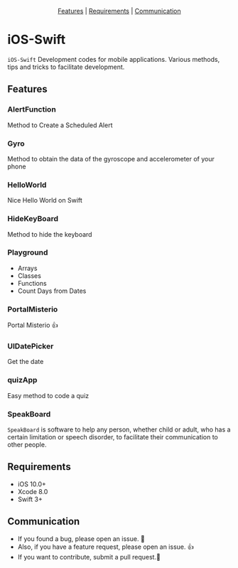 <p align="center">
  <a href="#features">Features</a> |
  <a href="#requirements">Requirements</a> |
  <a href="#communication">Communication</a>
</p>

# iOS-Swift

`iOS-Swift` Development codes for mobile applications. Various methods, tips and tricks to facilitate development.

## Features

### AlertFunction

Method to Create a Scheduled Alert

### Gyro

Method to obtain the data of the gyroscope and accelerometer of your phone

### HelloWorld

Nice Hello World on Swift

### HideKeyBoard

Method to hide the keyboard

### Playground

- Arrays
- Classes
- Functions
- Count Days from Dates

### PortalMisterio

Portal Misterio :thumbsup:

### UIDatePicker

Get the date

### quizApp

Easy method to code a quiz

### SpeakBoard

`SpeakBoard` is software to help any person, whether child or adult, who has a certain limitation or speech disorder, to facilitate their communication to other people.


## Requirements
- iOS 10.0+
- Xcode 8.0
- Swift 3+


## Communication
- If you found a bug, please open an issue. :bow:
- Also, if you have a feature request, please open an issue. :thumbsup:
- If you want to contribute, submit a pull request.:muscle:
